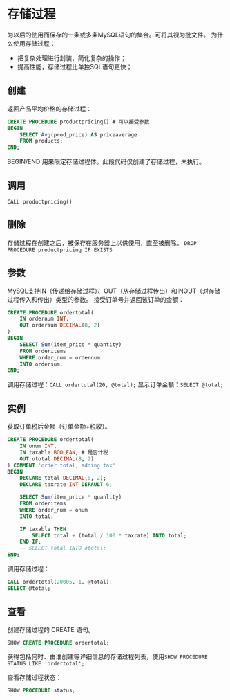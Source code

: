 # 存储过程

为以后的使用而保存的一条或多条MySQL语句的集合。可将其视为批文件。
为什么使用存储过程：

- 把复杂处理进行封装，简化复杂的操作；
- 提高性能，存储过程比单独SQL语句更快；

## 创建

返回产品平均价格的存储过程：

```sql
CREATE PROCEDURE productpricing() # 可以接受参数
BEGIN
	SELECT Avg(prod_price) AS priceaverage
	FROM products;
END;
```

BEGIN/END 用来限定存储过程体。此段代码仅创建了存储过程，未执行。

## 调用

`CALL productpricing()`

## 删除

存储过程在创建之后，被保存在服务器上以供使用，直至被删除。
`DROP PROCEDURE productpricing IF EXISTS`

## 参数

MySQL支持IN（传递给存储过程）、OUT（从存储过程传出）和INOUT（对存储过程传入和传出）类型的参数。
接受订单号并返回该订单的金额：

```sql
CREATE PROCEDURE ordertotal(
	IN ordernum INT,
	OUT ordersum DECIMAL(8, 2)
)
BEGIN
	SELECT Sum(item_price * quantity)
	FROM orderitems
	WHERE order_num = ordernum
	INTO ordersum;
END;
```

调用存储过程：`CALL ordertotal(20, @total);`
显示订单金额：`SELECT @total;`

## 实例

获取订单税后金额（订单金额+税收）。

```sql
CREATE PROCEDURE ordertotal(
	IN onum INT,
	IN taxable BOOLEAN, # 是否计税
	OUT ototal DECIMAL(8, 2)
) COMMENT 'order total, adding tax'
BEGIN
	DECLARE total DECIMAL(8, 2);
	DECLARE taxrate INT DEFAULT 6;

	SELECT Sum(item_price * quanlity)
	FROM orderitems
	WHERE order_num = onum
	INTO total;

	IF taxable THEN
		SELECT total + (total / 100 * taxrate) INTO total;
	END IF;
	-- SELECT total INTO ototal;
END;
```

调用存储过程：

```sql
CALL ordertotal(20005, 1, @total);
SELECT @total;
```

## 查看

创建存储过程的 CREATE 语句。

```sql
SHOW CREATE PROCEDURE ordertotal;
```

获得包括何时、由谁创建等详细信息的存储过程列表，使用`SHOW PROCEDURE STATUS LIKE 'ordertotal';`

查看存储过程状态：

```sql
SHOW PROCEDURE status;
```

